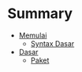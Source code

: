 # Summary

* [Memulai](README.md)
    * [Syntax Dasar](syntax-dasar.md)
* [Dasar](dasar.md)
    * [Paket](paket.md)

